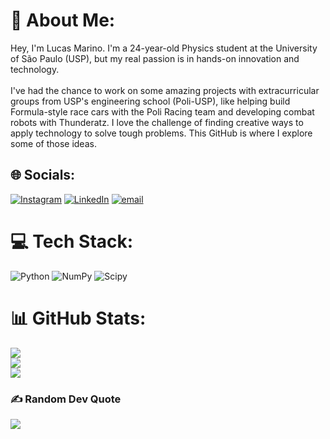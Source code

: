 # 💫 About Me:
Hey, I'm Lucas Marino. I'm a 24-year-old Physics student at the University of São Paulo (USP), but my real passion is in hands-on innovation and technology.<br><br>I've had the chance to work on some amazing projects with extracurricular groups from USP's engineering school (Poli-USP), like helping build Formula-style race cars with the Poli Racing team and developing combat robots with Thunderatz. I love the challenge of finding creative ways to apply technology to solve tough problems. This GitHub is where I explore some of those ideas.


## 🌐 Socials:
[![Instagram](https://img.shields.io/badge/Instagram-%23E4405F.svg?logo=Instagram&logoColor=white)](https://instagram.com/lucasmarinolv) [![LinkedIn](https://img.shields.io/badge/LinkedIn-%230077B5.svg?logo=linkedin&logoColor=white)](https://linkedin.com/in/lucas-marino-70831b386) [![email](https://img.shields.io/badge/Email-D14836?logo=gmail&logoColor=white)](mailto:lucasmarinoo.lv@gmail.com) 

# 💻 Tech Stack:
![Python](https://img.shields.io/badge/python-3670A0?style=for-the-badge&logo=python&logoColor=ffdd54) ![NumPy](https://img.shields.io/badge/numpy-%23013243.svg?style=for-the-badge&logo=numpy&logoColor=white) ![Scipy](https://img.shields.io/badge/SciPy-%230C55A5.svg?style=for-the-badge&logo=scipy&logoColor=%white)
# 📊 GitHub Stats:
![](https://github-readme-stats.vercel.app/api?username=LukeVieira&theme=dracula&hide_border=false&include_all_commits=false&count_private=false)<br/>
![](https://nirzak-streak-stats.vercel.app/?user=LukeVieira&theme=dracula&hide_border=false)<br/>
![](https://github-readme-stats.vercel.app/api/top-langs/?username=LukeVieira&theme=dracula&hide_border=false&include_all_commits=false&count_private=false&layout=compact)

### ✍️ Random Dev Quote
![](https://quotes-github-readme.vercel.app/api?type=horizontal&theme=radical)

<!-- Proudly created with GPRM ( https://gprm.itsvg.in ) -->
